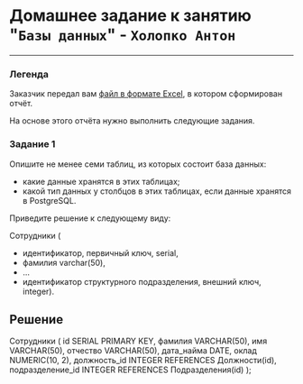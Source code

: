 # Домашнее задание к занятию "`Базы данных`" - `Холопко Антон`


---

### Легенда

Заказчик передал вам [файл в формате Excel](https://github.com/netology-code/sdb-homeworks/blob/main/resources/hw-12-1.xlsx), в котором сформирован отчёт. 

На основе этого отчёта нужно выполнить следующие задания.

### Задание 1

Опишите не менее семи таблиц, из которых состоит база данных:

- какие данные хранятся в этих таблицах;
- какой тип данных у столбцов в этих таблицах, если данные хранятся в PostgreSQL.

Приведите решение к следующему виду:

Сотрудники (

- идентификатор, первичный ключ, serial,
- фамилия varchar(50),
- ...
- идентификатор структурного подразделения, внешний ключ, integer).

## Решение

Сотрудники (
    id SERIAL PRIMARY KEY,
    фамилия VARCHAR(50),
    имя VARCHAR(50),
    отчество VARCHAR(50),
    дата_найма DATE,
    оклад NUMERIC(10, 2),
    должность_id INTEGER REFERENCES Должности(id),
    подразделение_id INTEGER REFERENCES Подразделения(id)
);

